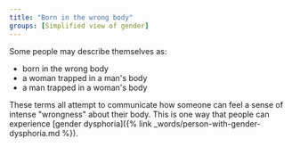 ```yaml
---
title: "Born in the wrong body"
groups: [Simplified view of gender]
---
```


Some people may describe themselves as:

- born in the wrong body
- a woman trapped in a man's body
- a man trapped in a woman's body

These terms all attempt to communicate how someone can feel a sense of intense "wrongness" about their body. This is one way that people can experience [gender dysphoria]({% link _words/person-with-gender-dysphoria.md %}).